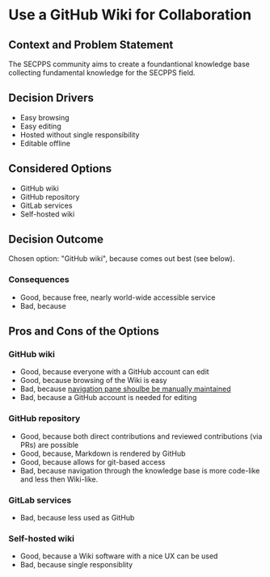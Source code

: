 # Use a GitHub Wiki for Collaboration

## Context and Problem Statement

The SECPPS community aims to create a foundantional knowledge base collecting fundamental knowledge for the SECPPS field.

## Decision Drivers

* Easy browsing
* Easy editing
* Hosted without single responsibility
* Editable offline

## Considered Options

* GitHub wiki
* GitHub repository
* GitLab services
* Self-hosted wiki

## Decision Outcome

Chosen option: "GitHub wiki", because comes out best (see below).

### Consequences

* Good, because free, nearly world-wide accessible service
* Bad, because

## Pros and Cons of the Options

### GitHub wiki

* Good, because everyone with a GitHub account can edit
* Good, because browsing of the Wiki is easy
* Bad, because [navigation pane shoulbe be manually maintained](https://github.com/orgs/community/discussions/23914#discussioncomment-3242152)
* Bad, because a GitHub account is needed for editing

### GitHub repository

* Good, because both direct contributions and reviewed contributions (via PRs) are possible
* Good, because, Markdown is rendered by GitHub
* Good, because allows for git-based access
* Bad, because navigation through the knowledge base is more code-like and less then Wiki-like.

### GitLab services

* Bad, because less used as GitHub

### Self-hosted wiki

* Good, because a Wiki software with a nice UX can be used
* Bad, because single responsiblity
